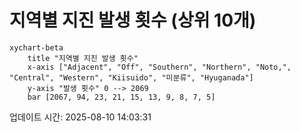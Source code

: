 # 지역별 지진 발생 횟수 (상위 10개)

```mermaid
xychart-beta
    title "지역별 지진 발생 횟수"
    x-axis ["Adjacent", "Off", "Southern", "Northern", "Noto,", "Central", "Western", "Kiisuido", "미분류", "Hyuganada"]
    y-axis "발생 횟수" 0 --> 2069
    bar [2067, 94, 23, 21, 15, 13, 9, 8, 7, 5]
```

업데이트 시간: 2025-08-10 14:03:31
